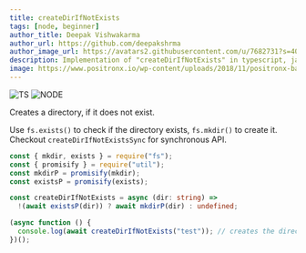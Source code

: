 ```yaml
---
title: createDirIfNotExists
tags: [node, beginner]
author_title: Deepak Vishwakarma
author_url: https://github.com/deepakshrma
author_image_url: https://avatars2.githubusercontent.com/u/7682731?s=400
description: Implementation of "createDirIfNotExists" in typescript, javascript and deno.
image: https://www.positronx.io/wp-content/uploads/2018/11/positronx-banner-1152-1.jpg
---
```


![TS](https://img.shields.io/badge/supports-typescript-blue.svg?style=flat-square)
![NODE](https://img.shields.io/badge/supports-nodejs-green.svg?style=flat-square)

Creates a directory, if it does not exist.

Use `fs.exists()` to check if the directory exists, `fs.mkdir()` to create it. Checkout `createDirIfNotExistsSync` for synchronous API.

```ts title="typescript"
const { mkdir, exists } = require("fs");
const { promisify } = require("util");
const mkdirP = promisify(mkdir);
const existsP = promisify(exists);

const createDirIfNotExists = async (dir: string) =>
  !(await existsP(dir)) ? await mkdirP(dir) : undefined;
```

```ts title="typescript"
(async function () {
  console.log(await createDirIfNotExists("test")); // creates the directory 'test', if it doesn't exist
})();
```
